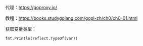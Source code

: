 代理：https://goproxy.io/



教程：https://books.studygolang.com/gopl-zh/ch0/ch0-01.html



获取变量类型： 

`fmt.Println(reflect.TypeOf(var)) `

